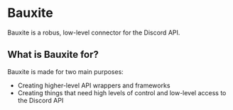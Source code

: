 # Bauxite

Bauxite is a robus, low-level connector for the Discord API.

## What is Bauxite for?

Bauxite is made for two main purposes:

- Creating higher-level API wrappers and frameworks
- Creating things that need high levels of control and low-level access to the Discord API
